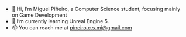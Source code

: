 - 👋 Hi, I’m Miguel Piñeiro, a Computer Science student, focusing mainly on Game Development
- 🌱 I’m currently learning Unreal Engine 5.
- 📫 You can reach me at pineiro.c.s.mi@gmail.com
  

